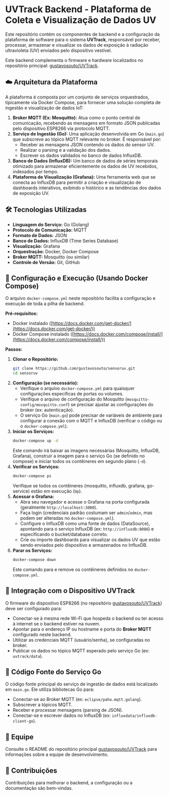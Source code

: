 # UVTrack Backend - Plataforma de Coleta e Visualização de Dados UV

Este repositório contém os componentes de backend e a configuração da plataforma de software para o sistema **UVTrack**, responsável por receber, processar, armazenar e visualizar os dados de exposição à radiação ultravioleta (UV) enviados pelo dispositivo vestível.

Este backend complementa o firmware e hardware localizados no repositório principal: [gustavosouto/UVTrack](https://github.com/gustavosouto/UVTrack).

## ☁️ Arquitetura da Plataforma

A plataforma é composta por um conjunto de serviços orquestrados, tipicamente via Docker Compose, para fornecer uma solução completa de ingestão e visualização de dados IoT:

1.  **Broker MQTT (Ex: Mosquitto):** Atua como o ponto central de comunicação, recebendo as mensagens em formato JSON publicadas pelo dispositivo ESP8266 via protocolo MQTT.
2.  **Serviço de Ingestão (Go):** Uma aplicação desenvolvida em Go (`main.go`) que subscreve ao tópico MQTT relevante no broker. É responsável por:
    *   Receber as mensagens JSON contendo os dados do sensor UV.
    *   Realizar o parsing e a validação dos dados.
    *   Escrever os dados validados no banco de dados InfluxDB.
3.  **Banco de Dados (InfluxDB):** Um banco de dados de séries temporais otimizado para armazenar eficientemente os dados de UV recebidos, indexados por tempo.
4.  **Plataforma de Visualização (Grafana):** Uma ferramenta web que se conecta ao InfluxDB para permitir a criação e visualização de dashboards interativos, exibindo o histórico e as tendências dos dados de exposição UV.

## 🛠️ Tecnologias Utilizadas

*   **Linguagem do Serviço:** Go (Golang)
*   **Protocolo de Comunicação:** MQTT
*   **Formato de Dados:** JSON
*   **Banco de Dados:** InfluxDB (Time Series Database)
*   **Visualização:** Grafana
*   **Orquestração:** Docker, Docker Compose
*   **Broker MQTT:** Mosquitto (ou similar)
*   **Controle de Versão:** Git, GitHub

## 🚀 Configuração e Execução (Usando Docker Compose)

O arquivo `docker-compose.yml` neste repositório facilita a configuração e execução de toda a pilha de backend.

**Pré-requisitos:**

*   Docker instalado ([https://docs.docker.com/get-docker/](https://docs.docker.com/get-docker/))
*   Docker Compose instalado ([https://docs.docker.com/compose/install/](https://docs.docker.com/compose/install/))

**Passos:**

1.  **Clonar o Repositório:**
    ```bash
    git clone https://github.com/gustavosouto/sensoruv.git
    cd sensoruv
    ```
2.  **Configuração (se necessário):**
    *   Verifique o arquivo `docker-compose.yml` para quaisquer configurações específicas de portas ou volumes.
    *   Verifique o arquivo de configuração do Mosquitto (`mosquitto-config/mosquitto.conf`) se precisar ajustar as configurações do broker (ex: autenticação).
    *   O serviço Go (`main.go`) pode precisar de variáveis de ambiente para configurar a conexão com o MQTT e InfluxDB (verificar o código ou o `docker-compose.yml`).
3.  **Iniciar os Serviços:**
    ```bash
    docker-compose up -d
    ```
    Este comando irá baixar as imagens necessárias (Mosquitto, InfluxDB, Grafana), construir a imagem para o serviço Go (se definido no compose) e iniciar todos os contêineres em segundo plano (`-d`).
4.  **Verificar os Serviços:**
    ```bash
    docker-compose ps
    ```
    Verifique se todos os contêineres (mosquitto, influxdb, grafana, go-service) estão em execução (`Up`).
5.  **Acessar o Grafana:**
    *   Abra seu navegador e acesse o Grafana na porta configurada (geralmente `http://localhost:3000`).
    *   Faça login (credenciais padrão costumam ser `admin`/`admin`, mas podem ser alteradas no `docker-compose.yml`).
    *   Configure o InfluxDB como uma fonte de dados (DataSource), apontando para o serviço InfluxDB (ex: `http://influxdb:8086`) e especificando o bucket/database correto.
    *   Crie ou importe dashboards para visualizar os dados UV que estão sendo enviados pelo dispositivo e armazenados no InfluxDB.
6.  **Parar os Serviços:**
    ```bash
    docker-compose down
    ```
    Este comando para e remove os contêineres definidos no `docker-compose.yml`.

## 🔌 Integração com o Dispositivo UVTrack

O firmware do dispositivo ESP8266 (no repositório [gustavosouto/UVTrack](https://github.com/gustavosouto/UVTrack)) deve ser configurado para:

*   Conectar-se à mesma rede Wi-Fi que hospeda o backend ou ter acesso à internet se o backend estiver na nuvem.
*   Apontar para o endereço IP ou hostname e porta do **Broker MQTT** configurado neste backend.
*   Utilizar as credenciais MQTT (usuário/senha), se configuradas no broker.
*   Publicar os dados no tópico MQTT esperado pelo serviço Go (ex: `uvtrack/data`).

## 📄 Código Fonte do Serviço Go

O código fonte principal do serviço de ingestão de dados está localizado em `main.go`. Ele utiliza bibliotecas Go para:

*   Conectar-se ao Broker MQTT (ex: `eclipse/paho.mqtt.golang`).
*   Subscrever a tópicos MQTT.
*   Receber e processar mensagens (parsing de JSON).
*   Conectar-se e escrever dados no InfluxDB (ex: `influxdata/influxdb-client-go`).

## 👥 Equipe

Consulte o README do repositório principal [gustavosouto/UVTrack](https://github.com/gustavosouto/UVTrack) para informações sobre a equipe de desenvolvimento.

## 🤝 Contribuições

Contribuições para melhorar o backend, a configuração ou a documentação são bem-vindas.

